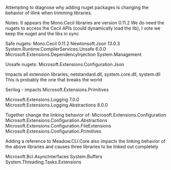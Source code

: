 Attempting to diagnose why adding nuget packages is changing the behavior of illink when trimming libraries.

Notes:
It appears the Mono.Cecil libraries are version 0.11.2
We do need the nugets to access the Cecil APIs (could dynamically load the lib), I vote we keep the nuget and the libs in sync

Safe nugets:
Mono.Cecil 0.11.2
Newtonsoft.Json 13.0.3
System.Runtime.CompilerServices.Unsafe 6.0.0
Microsoft.Extensions.DependencyInjection
System.Management


Unsafe nugets:
Microsoft.Extensions.Configuration.Json

Impacts all extension libraries, netstandard.dll, system.core.dll, system.dll
This is probably the one that breaks the world


Serilog - impacts Microsoft.Extensions.Primitives


Microsoft.Extensions.Logging 7.0.0
Microsoft.Extensions.Logging.Abstractions 8.0.0

Together change the linking behavior of:
Microsoft.Extensions.Configuration
Microsoft.Extensions.Configuration.Abstractions
Microsoft.Extensions.Configuration.FileExtensions
Microsoft.Extensions.Configuration.Primitives


Adding a reference to Meadow.CLI.Core also impacts the linking behavior of the above libraries and causes three libraries to be linked out completely

Microsoft.Bcl.AsyncInterfaces
System.Buffers
System.Threading.Tasks.Extensions


